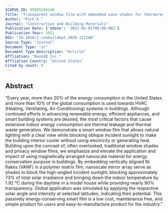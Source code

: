 ```yaml
---
SCOPUS_ID: 85095594146
Title: "Transparent window film with embedded nano-shades for thermoregulation"
Author: "Park K."
Journal: "Construction and Building Materials"
Publication Date: {'$date': '2021-02-01T00:00:00Z'}
Publication Year: 2021
DOI: "10.1016/j.conbuildmat.2020.121280"
Source Type: "Journal"
Document Type: "ar"
Document Type Description: "Article"
Affliation: "NanoSD Inc."
Affliation Country: "United States"
Cited by count: 8
---
```


## Abstract
"Every year, more than 20% of the energy consumption in the United States and more than 10% of the global consumption is used towards HVAC (Heating, Ventilating, Air-Conditioning) systems in buildings. Although continued efforts in advancing renewable energy, efficient appliances, and smart building systems are desired, the most critical factors that cause extensive indoor energy consumption are thermal leakage and thermal waste generation. We demonstrate a smart window film that allows natural lighting with a clear view while blocking oblique incident sunlight to make the building interior cooler without using electricity or generating heat. Building upon the concept of, often overlooked, traditional window shades and privacy window films, we emphasize and elevate the application and impact of using magnetically arranged nanoscale material for energy conservation purpose in buildings. By embedding vertically aligned Ni flakes (VANF) in a polymer matrix film, nanoscale mirror array serve as shades to block the high-angled incident sunlight, blocking approximately 73% of total solar irradiance and bringing down the indoor temperature by 1.92 °C during the daytime in a model house while providing nearly 90% transparency. Global application was simulated by applying the respective solar angle and intensity at selected latitudes, indicating their potential. This passively energy-conserving smart film is a low cost, maintenance free, and simple product for users and easy-to-manufacture product for the industry."
